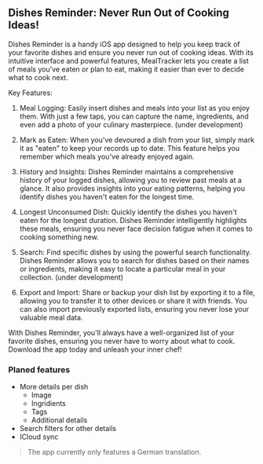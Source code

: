 ## Dishes Reminder: Never Run Out of Cooking Ideas!

Dishes Reminder is a handy iOS app designed to help you keep track of your favorite dishes and ensure you never run out of cooking ideas. With its intuitive interface and powerful features, MealTracker lets you create a list of meals you've eaten or plan to eat, making it easier than ever to decide what to cook next.

Key Features:
1. Meal Logging: Easily insert dishes and meals into your list as you enjoy them. With just a few taps, you can capture the name, ingredients, and even add a photo of your culinary masterpiece. (under development)

2. Mark as Eaten: When you've devoured a dish from your list, simply mark it as "eaten" to keep your records up to date. This feature helps you remember which meals you've already enjoyed again.

3. History and Insights: Dishes Reminder maintains a comprehensive history of your logged dishes, allowing you to review past meals at a glance. It also provides insights into your eating patterns, helping you identify dishes you haven't eaten for the longest time.

4. Longest Unconsumed Dish: Quickly identify the dishes you haven't eaten for the longest duration. Dishes Reminder intelligently highlights these meals, ensuring you never face decision fatigue when it comes to cooking something new.

5. Search: Find specific dishes by using the powerful search functionality. Dishes Reminder allows you to search for dishes based on their names or ingredients, making it easy to locate a particular meal in your collection. (under development)

6. Export and Import: Share or backup your dish list by exporting it to a file, allowing you to transfer it to other devices or share it with friends. You can also import previously exported lists, ensuring you never lose your valuable meal data.

With Dishes Reminder, you'll always have a well-organized list of your favorite dishes, ensuring you never have to worry about what to cook. Download the app today and unleash your inner chef!

### Planed features
- More details per dish
    - Image
    - Ingridients
    - Tags
    - Additional details
- Search filters for other details
- ICloud sync

> The app currently only features a German translation.